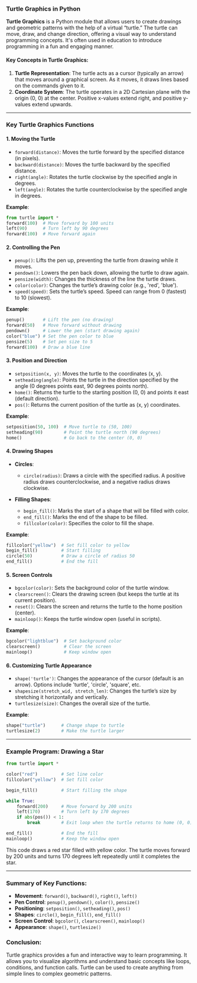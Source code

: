 ### Turtle Graphics in Python

**Turtle Graphics** is a Python module that allows users to create drawings and geometric patterns with the help of a virtual “turtle.” The turtle can move, draw, and change direction, offering a visual way to understand programming concepts. It's often used in education to introduce programming in a fun and engaging manner.

#### Key Concepts in Turtle Graphics:

1. **Turtle Representation**: The turtle acts as a cursor (typically an arrow) that moves around a graphical screen. As it moves, it draws lines based on the commands given to it.
2. **Coordinate System**: The turtle operates in a 2D Cartesian plane with the origin (0, 0) at the center. Positive x-values extend right, and positive y-values extend upwards.

---

### Key Turtle Graphics Functions

#### 1. **Moving the Turtle**

- `forward(distance)`: Moves the turtle forward by the specified distance (in pixels).
- `backward(distance)`: Moves the turtle backward by the specified distance.
- `right(angle)`: Rotates the turtle clockwise by the specified angle in degrees.
- `left(angle)`: Rotates the turtle counterclockwise by the specified angle in degrees.

**Example**:
```python
from turtle import *
forward(100)  # Move forward by 100 units
left(90)      # Turn left by 90 degrees
forward(100)  # Move forward again
```

#### 2. **Controlling the Pen**

- `penup()`: Lifts the pen up, preventing the turtle from drawing while it moves.
- `pendown()`: Lowers the pen back down, allowing the turtle to draw again.
- `pensize(width)`: Changes the thickness of the line the turtle draws.
- `color(color)`: Changes the turtle’s drawing color (e.g., 'red', 'blue').
- `speed(speed)`: Sets the turtle’s speed. Speed can range from 0 (fastest) to 10 (slowest).

**Example**:
```python
penup()       # Lift the pen (no drawing)
forward(50)   # Move forward without drawing
pendown()     # Lower the pen (start drawing again)
color("blue") # Set the pen color to blue
pensize(5)    # Set pen size to 5
forward(100)  # Draw a blue line
```

#### 3. **Position and Direction**

- `setposition(x, y)`: Moves the turtle to the coordinates (x, y).
- `setheading(angle)`: Points the turtle in the direction specified by the angle (0 degrees points east, 90 degrees points north).
- `home()`: Returns the turtle to the starting position (0, 0) and points it east (default direction).
- `pos()`: Returns the current position of the turtle as (x, y) coordinates.

**Example**:
```python
setposition(50, 100)  # Move turtle to (50, 100)
setheading(90)        # Point the turtle north (90 degrees)
home()                # Go back to the center (0, 0)
```

#### 4. **Drawing Shapes**

- **Circles**:
  - `circle(radius)`: Draws a circle with the specified radius. A positive radius draws counterclockwise, and a negative radius draws clockwise.
  
- **Filling Shapes**:
  - `begin_fill()`: Marks the start of a shape that will be filled with color.
  - `end_fill()`: Marks the end of the shape to be filled.
  - `fillcolor(color)`: Specifies the color to fill the shape.

**Example**:
```python
fillcolor("yellow")  # Set fill color to yellow
begin_fill()         # Start filling
circle(50)           # Draw a circle of radius 50
end_fill()           # End the fill
```

#### 5. **Screen Controls**

- `bgcolor(color)`: Sets the background color of the turtle window.
- `clearscreen()`: Clears the drawing screen (but keeps the turtle at its current position).
- `reset()`: Clears the screen and returns the turtle to the home position (center).
- `mainloop()`: Keeps the turtle window open (useful in scripts).

**Example**:
```python
bgcolor("lightblue")  # Set background color
clearscreen()         # Clear the screen
mainloop()            # Keep window open
```

#### 6. **Customizing Turtle Appearance**

- `shape('turtle')`: Changes the appearance of the cursor (default is an arrow). Options include 'turtle', 'circle', 'square', etc.
- `shapesize(stretch_wid, stretch_len)`: Changes the turtle’s size by stretching it horizontally and vertically.
- `turtlesize(size)`: Changes the overall size of the turtle.

**Example**:
```python
shape("turtle")      # Change shape to turtle
turtlesize(2)        # Make the turtle larger
```

---

### Example Program: Drawing a Star

```python
from turtle import *

color("red")         # Set line color
fillcolor("yellow")  # Set fill color

begin_fill()         # Start filling the shape

while True:
    forward(200)     # Move forward by 200 units
    left(170)        # Turn left by 170 degrees
    if abs(pos()) < 1:
        break        # Exit loop when the turtle returns to home (0, 0)

end_fill()           # End the fill
mainloop()           # Keep the window open
```

This code draws a red star filled with yellow color. The turtle moves forward by 200 units and turns 170 degrees left repeatedly until it completes the star.

---

### Summary of Key Functions:

- **Movement**: `forward()`, `backward()`, `right()`, `left()`
- **Pen Control**: `penup()`, `pendown()`, `color()`, `pensize()`
- **Positioning**: `setposition()`, `setheading()`, `pos()`
- **Shapes**: `circle()`, `begin_fill()`, `end_fill()`
- **Screen Control**: `bgcolor()`, `clearscreen()`, `mainloop()`
- **Appearance**: `shape()`, `turtlesize()`

### Conclusion:

Turtle graphics provides a fun and interactive way to learn programming. It allows you to visualize algorithms and understand basic concepts like loops, conditions, and function calls. Turtle can be used to create anything from simple lines to complex geometric patterns.